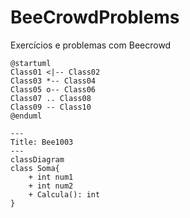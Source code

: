 # BeeCrowdProblems
Exercícios e problemas com Beecrowd

```plantuml
@startuml
Class01 <|-- Class02
Class03 *-- Class04
Class05 o-- Class06
Class07 .. Class08
Class09 -- Class10
@enduml
```

```mermaid
---
Title: Bee1003
---
classDiagram
class Soma{
    + int num1
    + int num2
    + Calcula(): int
}
```
